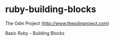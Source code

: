 ruby-building-blocks
====================

The Odin Project (http://www.theodinproject.com)

Basic Ruby - Building Blocks
